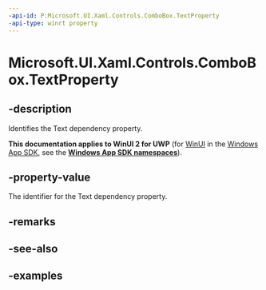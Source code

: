 ```yaml
---
-api-id: P:Microsoft.UI.Xaml.Controls.ComboBox.TextProperty
-api-type: winrt property
---
```


<!-- Property syntax.
public DependencyProperty TextProperty { get; }
-->

# Microsoft.UI.Xaml.Controls.ComboBox.TextProperty

## -description

Identifies the Text dependency property.

**This documentation applies to WinUI 2 for UWP** (for [WinUI](/windows/apps/winui/winui3/) in the [Windows App SDK](/windows/apps/windows-app-sdk/), see the **[Windows App SDK namespaces](/windows/windows-app-sdk/api/winrt/)**).

## -property-value

The identifier for the Text dependency property.

## -remarks

## -see-also

## -examples

